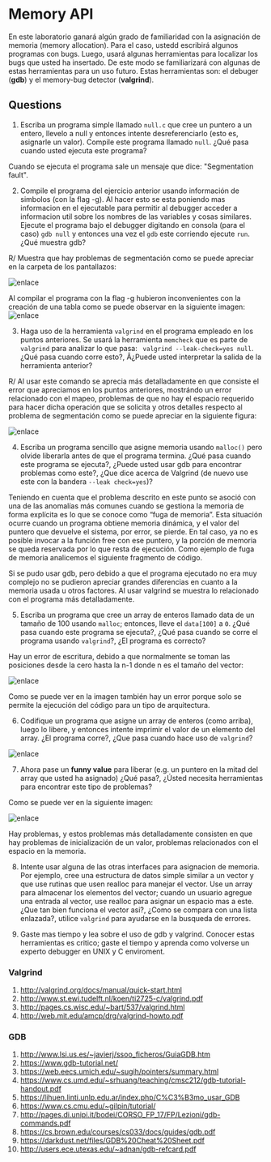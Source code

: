 # Memory API # 

En este laboratorio ganará algún grado de familiaridad con la asignación de memoria (memory allocation). Para el caso, ustedd escribirá algunos programas con bugs. Luego, usará algunas herramientas para localizar los bugs que usted ha insertado. De este modo se familiarizará con algunas de estas herramientas para un uso futuro. Estas herramientas son: el debuger (**gdb**) y el memory-bug detector (**valgrind**).

## Questions ##

1. Escriba un programa simple llamado ```null.c``` que cree un puntero a un entero, llevelo a null y entonces intente desreferenciarlo (esto es, asignarle un valor). Compile este programa llamado ```null```. ¿Qué pasa cuando usted ejecuta este programa?

Cuando se ejecuta el programa sale un mensaje que dice: "Segmentation fault".

2. Compile el programa del ejercicio anterior usando información de simbolos (con la flag -g). Al hacer esto se esta poniendo mas informacion en el ejecutable para permitir al debugger acceder a informacion util sobre los nombres de las variables y cosas similares. Ejecute el programa bajo el debugger digitando en consola (para el caso) ```gdb null``` y entonces una vez el ```gdb``` este corriendo ejecute ```run```. ¿Qué muestra gdb?

R/ Muestra que hay problemas de segmentación como se puede apreciar en la carpeta de los pantallazos:

![enlace](https://raw.githubusercontent.com/gilbertrendon/memory-api/master/Pantallazos/Figura1.png)

Al compilar el programa con la flag -g hubieron inconvenientes con la creación de una tabla como se puede observar en la siguiente imagen:
![enlace](https://raw.githubusercontent.com/gilbertrendon/memory-api/master/Pantallazos/Figura3.1.png)

3. Haga uso de la herramienta ```valgrind``` en el programa empleado en los puntos anteriores. Se usará la herramienta ```memcheck``` que es parte de ```valgrind``` para analizar lo que pasa: ``` valgrind --leak-check=yes null```. ¿Qué pasa cuando corre esto?, Â¿Puede usted interpretar la salida de la herramienta anterior?

R/ Al usar este comando se aprecia más detalladamente en que consiste el error que apreciamos en los puntos anteriores, mostrándo un error relacionado con el mapeo, problemas de que no hay el espacio requerido para hacer dicha operación que se solicita y otros detalles respecto al problema de segmentación como se puede apreciar en la siguiente figura:

![enlace](https://raw.githubusercontent.com/gilbertrendon/memory-api/master/Pantallazos/Figura4.1.png)

4. Escriba un programa sencillo que asigne memoria usando ```malloc()``` pero olvide liberarla antes de que el programa termina. ¿Qué pasa cuando este programa se ejecuta?, ¿Puede usted usar gdb para encontrar problemas como este?, ¿Que dice acerca de Valgrind (de nuevo use este con la bandera ```--leak check=yes```)?

Teniendo en cuenta que el problema descrito en este punto se asoció con una de las anomalías más comunes cuando se gestiona la memoria de forma explícita es lo que se conoce como “fuga de memoria”. Esta situación ocurre cuando un programa obtiene memoria dinámica, 
y el valor del puntero que devuelve el sistema, por error, se pierde. En tal caso, ya no es posible invocar a la función free con ese puntero, y la porción de memoria se queda reservada por lo que resta de ejecución. Como ejemplo de fuga de memoria analicemos el siguiente fragmento de código.

Si se pudo usar gdb, pero debido a que el programa ejecutado no era muy complejo no se pudieron apreciar grandes diferencias en cuanto a la memoria usada u otros factores.
Al usar valgrind se muestra lo relacionado con el programa más detalladamente.


5. Escriba un programa que cree un array de enteros llamado data de un tamaño de 100 usando ```malloc```; entonces, lleve el ```data[100]``` a ```0```. ¿Qué pasa cuando este programa se ejecuta?, ¿Qué pasa cuando se corre el programa usando ```valgrind```?, ¿El programa es correcto?

Hay un error de escritura, debido a que normalmente se toman las posiciones desde la cero hasta la n-1 donde n es el tamaño del vector:

![enlace](https://raw.githubusercontent.com/gilbertrendon/memory-api/master/Pantallazos/Figura5.png)

Como se puede ver en la imagen también hay un error porque solo se permite la ejecución del código para un tipo de arquitectura.

6. Codifique un programa que asigne un array de enteros (como arriba), luego lo libere, y entonces intente imprimir el valor de un elemento del array. ¿El programa corre?, ¿Que pasa cuando hace uso de ```valgrind```?

![enlace](https://raw.githubusercontent.com/gilbertrendon/memory-api/master/Pantallazos/Figura6.png)

7. Ahora pase un **funny value** para liberar (e.g. un puntero en la mitad del array que usted ha asignado) ¿Qué pasa?, ¿Ústed necesita herramientas para encontrar este tipo de problemas?

Como se puede ver en la siguiente imagen:

![enlace](https://raw.githubusercontent.com/gilbertrendon/memory-api/master/Pantallazos/Figura7.2.png)

Hay problemas, y estos problemas más detalladamente consisten en que hay problemas de inicialización de un valor, problemas relacionados con el espacio en la memoria.

8. Intente usar alguna de las otras interfaces para asignacion de memoria. Por ejemplo, cree una estructura de datos simple similar a un vector y que use rutinas que usen realloc para manejar el vector. Use un array para almacenar los elementos del vector; cuando un usuario agregue una entrada al vector, use realloc para asignar un espacio mas a este. ¿Que tan bien funciona el vector asi?, ¿Como se compara con una lista enlazada?, utilice ```valgrind``` para ayudarse en la busqueda de errores.

9. Gaste mas tiempo y lea sobre el uso de gdb y valgrind. Conocer estas herramientas es critico; gaste el tiempo y aprenda como volverse un experto debugger en UNIX y C enviroment.

### Valgrind ###

1. http://valgrind.org/docs/manual/quick-start.html
2. http://www.st.ewi.tudelft.nl/koen/ti2725-c/valgrind.pdf
3. http://pages.cs.wisc.edu/~bart/537/valgrind.html
4. http://web.mit.edu/amcp/drg/valgrind-howto.pdf

### GDB ###

1. http://www.lsi.us.es/~javierj/ssoo_ficheros/GuiaGDB.htm
2. https://www.gdb-tutorial.net/
3. https://web.eecs.umich.edu/~sugih/pointers/summary.html
4. https://www.cs.umd.edu/~srhuang/teaching/cmsc212/gdb-tutorial-handout.pdf
5. https://lihuen.linti.unlp.edu.ar/index.php/C%C3%B3mo_usar_GDB
6. https://www.cs.cmu.edu/~gilpin/tutorial/
7. http://pages.di.unipi.it/bodei/CORSO_FP_17/FP/Lezioni/gdb-commands.pdf
8. https://cs.brown.edu/courses/cs033/docs/guides/gdb.pdf
9. https://darkdust.net/files/GDB%20Cheat%20Sheet.pdf
10. http://users.ece.utexas.edu/~adnan/gdb-refcard.pdf

